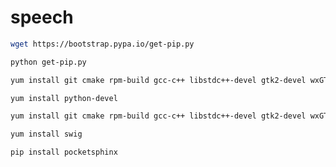 # speech

```bash 
wget https://bootstrap.pypa.io/get-pip.py
```

```bash
python get-pip.py
```

```bash
yum install git cmake rpm-build gcc-c++ libstdc++-devel gtk2-devel wxGTK-devel mesa-libGLU-devel mesa-libGL-devel gettext bzip2-devel portaudio-devel
```

```bash
yum install python-devel
```

```bash
yum install git cmake rpm-build gcc-c++ libstdc++-devel gtk2-devel wxGTK-devel mesa-libGLU-devel mesa-libGL-devel gettext bzip2-devel portaudio-devel
```
```bash
yum install swig
```

```bash
pip install pocketsphinx
```
